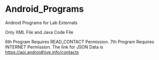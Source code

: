 # Android_Programs
Android Programs for Lab Externals

Only XML File and Java Code File

6th Program Requires READ_CONTACT Permission.
7th Program Requires INTERNET Permission.  The link for JSON Data is https://api.androidhive.info/contacts
